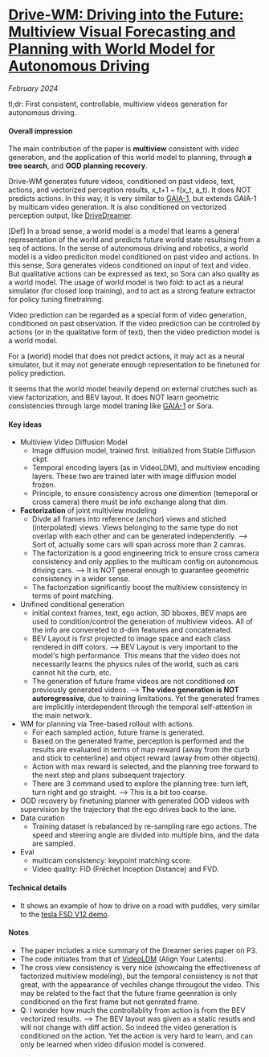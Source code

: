 # [Drive-WM: Driving into the Future: Multiview Visual Forecasting and Planning with World Model for Autonomous Driving](https://arxiv.org/abs/2311.17918)

_February 2024_

tl;dr: First consistent, controllable, multiview videos generation for autonomous driving.

#### Overall impression
The main contribution of the paper is **multiview** consistent with video generation, and the application of this world model to planning, through **a tree search**, and **OOD planning recovery**.

Drive-WM generates future videos, conditioned on past videos, text, actions, and vectorized perception results, x_t+1 ~ f(x_t, a_t). It does NOT predicts actions. In this way, it is very similar to [GAIA-1](gaia_1.md), but extends GAIA-1 by multicam video generation. It is also conditioned on vectorized perception output, like [DriveDreamer](drive_dreamer.md).

[Def] In a broad sense, a world model is a model that learns a general representation of the world and predicts future world state resultsing from a seq of actions. In the sense of autonomous driving and robotics, a world model is a video prediciton model conditioned on past video and actions. In this sense, Sora generates videos conditioned on input of text and video. But qualitative actions can be expressed as text, so Sora can also quality as a world model. The usage of world model is two fold: to act as a neural simulator (for closed loop training), and to act as a strong feature extractor for policy tuning finetraining.

Video prediction can be regarded as a special form of video generation, conditioned on past observation. If the video prediction can be controled by actions (or in the qualitative form of text), then the video prediction model is a world model.

For a (world) model that does not predict actions, it may act as a neural simulator, but it may not generate enough representation to be finetuned for policy prediction.

It seems that the world model heavily depend on external crutches such as view factorization, and BEV layout. It does NOT learn geometric consistencies through large model traning like [GAIA-1](gaia_1.md) or Sora.

#### Key ideas
- Multiview Video Diffusion Model
	- Image diffusion model, trained first. Initialized from Stable Diffusion ckpt.
	- Temporal encoding layers (as in VideoLDM), and multiview encoding layers. These two are trained later with image diffusion model frozen.
	- Principle, to ensure consistency across one dimention (temeporal or cross camera) there must be info exchange along that dim.
- **Factorization** of joint multiview modeling
	- Divde all frames into reference (anchor) views and stiched (interpolated) views. Views belonging to the same type do not overlap with each other and can be generated independently. --> Sort of, actually some cars will span across more than 2 camras.
	- The factorization is a good engineering trick to ensure cross camera consistency and only applies to the multicam config on autonomous driving cars. -->  It is NOT general enough to guarantee geometric consistency in a wider sense.
	- The factorization significantly boost the multiview consistency in terms of point matching.
- Unifined conditional generation
	- initial context frames, text, ego action, 3D bboxes, BEV maps are used to condition/control the generation of multiview videos. All of the info are convereted to d-dim features and concatenated.
	- BEV Layout is first projected to image space and each class rendered in diff colors. --> BEV Layout is very important to the model's high performance. This means that the video does not necessarily learns the physics rules of the world, such as cars cannot hit the curb, etc.
	- The generation of future frame videos are not conditioned on previously generated videos. --> **The video generation is NOT autoregressive**, due to training limitations. Yet the generated frames are implicitly interdependent through the temporal self-attention in the main network.
- WM for planning via Tree-based rollout with actions. 
	- For each sampled action, future frame is generated.
	- Based on the generated frame, perception is performed and the results are evaluated in terms of map reward (away from the curb and stick to centerline) and object reward (away from other objects).
	- Action with max reward is selected, and the planning tree forward to the next step and plans subsequent trajectory.
	- There are 3 command used to explore the planning tree: turn left, turn right and go straight. --> This is a bit too coarse.
- OOD recovery by finetuning planner with generated OOD videos with supervision by the trajectory that the ego drives back to the lane. 
- Data curation
	- Training dataset is rebalanced by re-sampling rare ego actions. The speed and steering angle are divided into multiple bins, and the data are sampled. 
- Eval
	- multicam consistency: keypoint matching score. 
	- Video quality: FID (Fréchet Inception Distance) and FVD.

#### Technical details
- It shows an example of how to drive on a road with puddles, very similar to the [tesla FSD V12 demo](https://x.com/AIDRIVR/status/1760841783708418094).

#### Notes
- The paper includes a nice summary of the Dreamer series paper on P3.
- The code initiates from that of [VideoLDM](video_ldm.md) (Align Your Latents). 
- The cross view consistency is very nice (showcaing the effectiveness of factorized multiview modeling), but the temporal consistency is not that great, with the appearance of vechiles change througout the video. This may be related to the fact that the future frame geenration is only conditioned on the first frame but not genrated frame. 
- Q: I wonder how much the controllablity from action is from the BEV vectorized results. --> The BEV layout was given as a static resutls and will not change with diff action. So indeed the video generation is conditioned on the action. Yet the action is very hard to learn, and can only be learned when video difusion model is convered. 